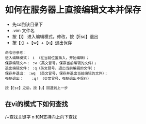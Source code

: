 # 如何在服务器上直接编辑文本并保存

- 先cd到该目录下
- .vim 文件名
- 按【i】 进入编辑模式，修改，按【Esc】退出
- 按【:】+【w】+【q】退出保存

```
命令行参考：
进入编辑模式： i （在当前位置插入，开始编辑）；
保存编辑文本： :w (英文冒号，保存当前编辑的文件）；
退出编辑文件： :q（英文冒号，退出当前编辑的文件）；
保存并退出： :wq （英文冒号，保存并退出当前编辑的文件）；
强制退出：    :q! （英文冒号，强制退出不保存）

按【Esc】之后，按【u】回退到上一步
```

## 在vi的模式下如何查找

/+查找关键字 n 和N支持向上向下查找

